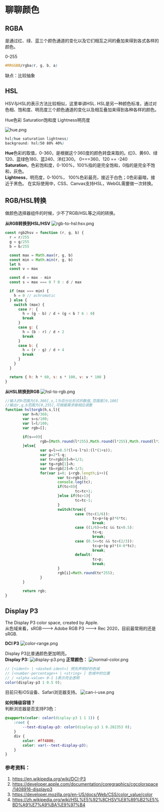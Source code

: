 # 聊聊颜色

## RGBA

是通过红、绿、蓝三个颜色通道的变化以及它们相互之间的叠加来得到各式各样的颜色。

0-255

```css
#RRGGBB/rgba(r, g, b, a)
```

缺点：比较抽象

## HSL

HSV与HSL的表示方法比较相似，这里单讲HSL. HSL是另一种颜色标准，通过对色相、饱和度、明亮度三个颜色通道的变化以及相互叠加来得到各种各样的颜色。

Hue色彩 Saturation饱和度 Lightness明亮度

![hue.png](http://tva1.sinaimg.cn/large/008tHWAOgy1h8v9dfu2wyj30fj0bpwfr.jpg)

```css
hsl(hue saturation lightness)
background: hsl(50 80% 40%)
```

**Hue**色彩的取值，0-360，是根据这个360度的颜色转盘来取的。红0、黄60、绿120、蓝绿色180、蓝240、洋红300。 0===360、120 == -240<br>
**Saturation**，色彩饱和度，0-100%，100%指的是完全饱和，0指的是完全不饱和，灰色。<br>
**Lightness**，明亮度，0-100%， 100%色彩最亮，接近于白色；0色彩最暗，接近于黑色。
在实际使用中，CSS、Canvas支持HSL，WebGL需要做一次转换。

## RGB/HSL转换

做颜色选择器组件的时候，少不了RGB/HSL等之间的转换。

**从RGB转换到HSL/HSV**
![rgb-to-hsl:hsv.png](http://tva1.sinaimg.cn/large/008tHWAOgy1h8v9dsonyvj30l90dngow.jpg)

```js
const rgb2hsv = function (r, g, b) {
  r = r/255
  g = g/255
  b = b/255

  const max = Math.max(r, g, b)
  const min = Math.min(r, g, b)
  let h
  const v = max

  const d = max - min
  const s = max === 0 ? 0 : d / max

  if (max === min) {
    h = 0 // achromatic
  } else {
    switch (max) {
      case r: {
        h = (g - b) / d + (g < b ? 6 : 0)
        break
      }
      case g: {
        h = (b - r) / d + 2
        break
      }
      case b: {
        h = (r - g) / d + 4
        break
      }
    }
  }

  return { h: h * 60, s: s * 100, v: v * 100 }
}
```

**从HSL转换到RGB**
![hsl-to-rgb.png](http://tva1.sinaimg.cn/large/008tHWAOgy1h8v9d9i4jpj30ha0kp455.jpg)

```js
//输入的h范围为[0,360],s,l为百分比形式的数值,范围是[0,100] 
//输出r,g,b范围为[0,255],可根据需求做相应调整
function hsltorgb(h,s,l){
        var h=h/360;
        var s=s/100;
        var l=l/100;
        var rgb=[];

        if(s==0){
                rgb=[Math.round(l*255),Math.round(l*255),Math.round(l*255)];
        }else{
                var q=l>=0.5?(l+s-l*s):(l*(1+s));
                var p=2*l-q;
                var tr=rgb[0]=h+1/3;
                var tg=rgb[1]=h;
                var tb=rgb[2]=h-1/3;
                for(var i=0; i<rgb.length;i++){
                        var tc=rgb[i];
                        console.log(tc);
                        if(tc<0){
                                tc=tc+1;
                        }else if(tc>1){
                                tc=tc-1;
                        }
                        switch(true){
                                case (tc<(1/6)):
                                        tc=p+(q-p)*6*tc;
                                        break;
                                case ((1/6)<=tc && tc<0.5):
                                        tc=q;
                                        break;
                                case (0.5<=tc && tc<(2/3)):
                                        tc=p+(q-p)*(4-6*tc);
                                        break;
                                default:
                                        tc=p;
                                        break;
                        }
                        rgb[i]=Math.round(tc*255);
                }
        }
        
        return rgb;
}
```

## Display P3

The Display P3 color space, created by Apple.  
从色域来看，sRGB---> Adobe RGB  P3 ---> Rec 2020，目前最常用的还是sRGB.

**DCI P3**
![color-range.png](http://tva1.sinaimg.cn/large/008tHWAOgy1h8v9crbetwj30js0j9wpm.jpg)

Display P3比普通颜色更加明亮。<br>
**Display P3:**
![display-p3.png](http://tva1.sinaimg.cn/large/008tHWAOgy1h8v9cw5t87j309c02hglt.jpg)
**正常颜色：**
![normal-color.png](http://tva1.sinaimg.cn/large/008tHWAOgy1h8v9dmp3nsj30a702mt8r.jpg)

```js
// [<ident> | <dashed-ident>] 预先声明好的色域
// [<number-percentage>+ | <string> ] 色域中的位置
// / <alpha-value> 0-1 1表示完全透明
color(display-p3 1 0.5 0);
```

目前只有iOS设备、Safari浏览器支持。
![can-i-use.png](http://tva1.sinaimg.cn/large/008tHWAOgy1h8v9cd20slj30zk0crgua.jpg)

**如何降级容错？**<br>
判断浏览器是否支持P3色：

```css
@supports(color: color(display-p3 1 1 1)) {
    :root {
        --test-display-p3: color(display-p3 1 0.282353 0);
    }
    div {
        color: #ff4800;
        color: var(--test-display-p3);
    }
}
```

### 参考资料：
1. https://en.wikipedia.org/wiki/DCI-P3
2. https://developer.apple.com/documentation/coregraphics/cgcolorspace/1408916-displayp3
3. https://developer.mozilla.org/en-US/docs/Web/CSS/color_value/color
4. https://zh.wikipedia.org/wiki/HSL%E5%92%8CHSV%E8%89%B2%E5%BD%A9%E7%A9%BA%E9%97%B4
